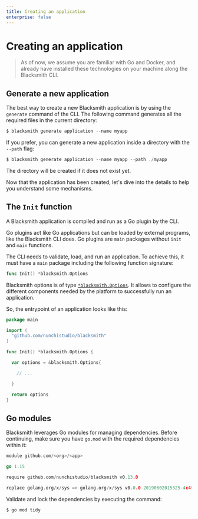 ```yaml
---
title: Creating an application
enterprise: false
---
```


# Creating an application

> As of now, we assume you are familiar with Go and Docker, and already have
  installed these technologies on your machine along the Blacksmith CLI.

## Generate a new application

The best way to create a new Blacksmith application is by using the `generate`
command of the CLI. The following command generates all the required files in the
current directory:
```go
$ blacksmith generate application --name myapp
```

If you prefer, you can generate a new application inside a directory with the
`--path` flag:
```go
$ blacksmith generate application --name myapp --path ./myapp
```

The directory will be created if it does not exist yet.

Now that the application has been created, let's dive into the details to help
you understand some mechanisms.

## The `Init` function

A Blacksmith application is compiled and run as a Go plugin by the CLI.

Go plugins act like Go applications but can be loaded by external programs, like
the Blacksmith CLI does. Go plugins are `main` packages without `init` and
`main` functions.

The CLI needs to validate, load, and run an application. To achieve this, it must
have a `main` package including the following function signature:
```go
func Init() *blacksmith.Options
```

Blacksmith options is of type
[`*blacksmith.Options`](https://pkg.go.dev/github.com/nunchistudio/blacksmith?tab=doc#Options).
It allows to configure the different components needed by the platform to successfully
run an application.

So, the entrypoint of an application looks like this:
```go
package main

import (
  "github.com/nunchistudio/blacksmith"
)

func Init() *blacksmith.Options {

  var options = &blacksmith.Options{

    // ...

  }

  return options
}
```

## Go modules

Blacksmith leverages Go modules for managing dependencies. Before continuing, make
sure you have `go.mod` with the required dependencies within it:
```go
module github.com/<org>/<app>

go 1.15

require github.com/nunchistudio/blacksmith v0.13.0

replace golang.org/x/sys => golang.org/x/sys v0.0.0-20190602015325-4c4f7f33c9ed
```

Validate and lock the dependencies by executing the command:
```bash
$ go mod tidy
```
